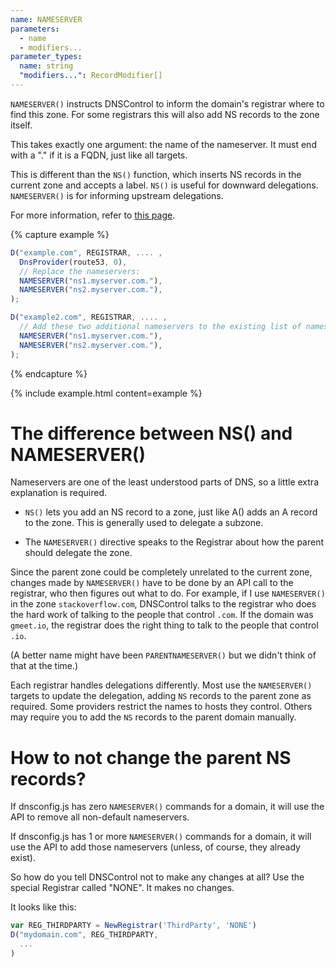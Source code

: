 ```yaml
---
name: NAMESERVER
parameters:
  - name
  - modifiers...
parameter_types:
  name: string
  "modifiers...": RecordModifier[]
---
```


`NAMESERVER()` instructs DNSControl to inform the domain's registrar where to find this zone.
For some registrars this will also add NS records to the zone itself.

This takes exactly one argument: the name of the nameserver. It must end with
a "." if it is a FQDN, just like all targets.

This is different than the `NS()` function, which inserts NS records
in the current zone and accepts a label. `NS()` is useful for downward
delegations. `NAMESERVER()` is for informing upstream delegations.

For more information, refer to [this page](../../nameservers.md).

{% capture example %}
```js
D("example.com", REGISTRAR, .... ,
  DnsProvider(route53, 0),
  // Replace the nameservers:
  NAMESERVER("ns1.myserver.com."),
  NAMESERVER("ns2.myserver.com."),
);

D("example2.com", REGISTRAR, .... ,
  // Add these two additional nameservers to the existing list of nameservers.
  NAMESERVER("ns1.myserver.com."),
  NAMESERVER("ns2.myserver.com."),
);
```
{% endcapture %}

{% include example.html content=example %}


# The difference between NS() and NAMESERVER()

Nameservers are one of the least
understood parts of DNS, so a little extra explanation is required.

* `NS()` lets you add an NS record to a zone, just like A() adds an A
  record to the zone. This is generally used to delegate a subzone.

* The `NAMESERVER()` directive speaks to the Registrar about how the parent should delegate the zone.

Since the parent zone could be completely unrelated to the current
zone, changes made by `NAMESERVER()` have to be done by an API call to
the registrar, who then figures out what to do. For example, if I
use `NAMESERVER()` in the zone `stackoverflow.com`, DNSControl talks to
the registrar who does the hard work of talking to the people that
control `.com`.  If the domain was `gmeet.io`, the registrar does
the right thing to talk to the people that control `.io`.

(A better name might have been `PARENTNAMESERVER()` but we didn't
think of that at the time.)

Each registrar handles delegations differently.  Most use
the `NAMESERVER()` targets to update the delegation, adding
`NS` records to the parent zone as required.
Some providers restrict the names to hosts they control.
Others may require you to add the `NS` records to the parent domain
manually.

# How to not change the parent NS records?

If dnsconfig.js has zero `NAMESERVER()` commands for a domain, it will
use the API to remove all non-default nameservers.

If dnsconfig.js has 1 or more `NAMESERVER()` commands for a domain, it
will use the API to add those nameservers (unless, of course,
they already exist).

So how do you tell DNSControl not to make any changes at all?  Use the
special Registrar called "NONE". It makes no changes.

It looks like this:

```js
var REG_THIRDPARTY = NewRegistrar('ThirdParty', 'NONE')
D("mydomain.com", REG_THIRDPARTY,
  ...
)
```
